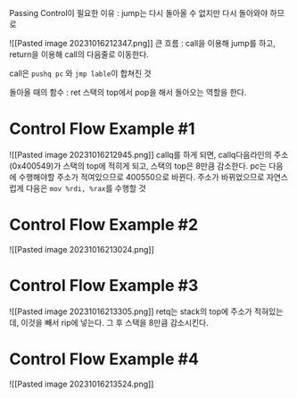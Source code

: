 Passing Control이 필요한 이유 : jump는 다시 돌아올 수 없지만 다시 돌아와야 하므로

![[Pasted image 20231016212347.png]]
큰 흐름 : call을 이용해 jump를 하고, return을 이용해 call의 다음줄로 이동한다.

call은 `pushq pc` 와 `jmp lable`이 합쳐진 것

돌아올 때의 함수 : ret
스택의 top에서 pop을 해서 돌아오는 역할을 한다.

# Control Flow Example #1
![[Pasted image 20231016212945.png]]
callq를 하게 되면, callq다음라인의 주소(0x400549)가 스택의 top에 적히게 되고, 스택의 top은 8만큼 감소한다. 
pc는 다음에 수행해야할 주소가 적여있으므로 400550으로 바뀐다.
주소가 바뀌었으므로 자연스럽게 다음은 `mov %rdi, %rax`를 수행할 것
# Control Flow Example #2
![[Pasted image 20231016213024.png]]
# Control Flow Example #3
![[Pasted image 20231016213305.png]]
retq는 stack의 top에 주소가 적혀있는데, 이것을 빼서 rip에 넣는다.
그 후 스택을 8만큼 감소시킨다.
# Control Flow Example #4
![[Pasted image 20231016213524.png]]